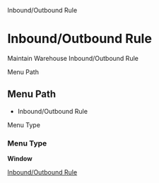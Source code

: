 
Inbound/Outbound Rule
# Inbound/Outbound Rule


Maintain Warehouse Inbound/Outbound Rule

Menu Path
## Menu Path



- Inbound/Outbound Rule

Menu Type
### Menu Type

**Window**


[Inbound/Outbound Rule](../../window-inboundoutbound-rule.md)